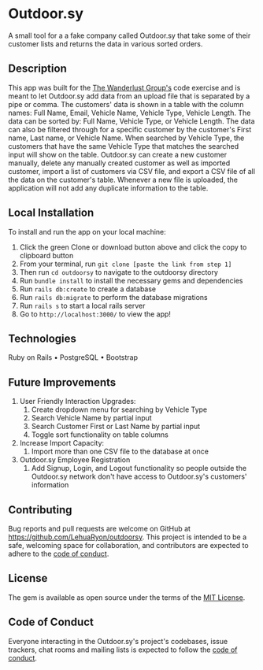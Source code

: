 # Outdoor.sy
A small tool for a a fake company called Outdoor.sy that take some of their customer lists and returns the data in various sorted orders.

## Description
This app was built for the [The Wanderlust Group's](https://thewanderlustgroup.com/) code exercise and is meant to let Outdoor.sy add data from an upload file that is separated by a pipe or comma.  The customers' data is shown in a table with the column names: Full Name, Email, Vehicle Name, Vehicle Type, Vehicle Length.  The data can be sorted by: Full Name, Vehicle Type, or Vehicle Length.  The data can also be filtered through for a specific customer by the customer's First name, Last name, or Vehicle Name.  When searched by Vehicle Type, the customers that have the same Vehicle Type that matches the searched input will show on the table.  Outdoor.sy can create a new customer manually, delete any manually created customer as well as imported customer, import a list of customers via CSV file, and export a CSV file of all the data on the customer's table.  Whenever a new file is uploaded, the application will not add any duplicate information to the table.

## Local Installation
To install and run the app on your local machine:
1. Click the green Clone or download button above and click the copy to clipboard button
2. From your terminal, run `git clone [paste the link from step 1]`
3. Then run `cd outdoorsy` to navigate to the outdoorsy directory
4. Run `bundle install` to install the necessary gems and dependencies
5. Run `rails db:create` to create a database
5. Run `rails db:migrate` to perform the database migrations
7. Run `rails s` to start a local rails server
8. Go to `http://localhost:3000/` to view the app!

## Technologies
Ruby on Rails
• PostgreSQL
• Bootstrap

## Future Improvements
1. User Friendly Interaction Upgrades:
    1. Create dropdown menu for searching by Vehicle Type
    2. Search Vehicle Name by partial input
    3. Search Customer First or Last Name by partial input
    4. Toggle sort functionality on table columns
2. Increase Import Capacity:
    1. Import more than one CSV file to the database at once
3. Outdoor.sy Employee Registration
    1. Add Signup, Login, and Logout functionality so people outside the Outdoor.sy network don't have access to Outdoor.sy's customers' information

## Contributing

Bug reports and pull requests are welcome on GitHub at https://github.com/LehuaRyon/outdoorsy. This project is intended to be a safe, welcoming space for collaboration, and contributors are expected to adhere to the [code of conduct](https://github.com/LehuaRyon/outdoorsy/blob/main/CODE_OF_CONDUCT.md).

## License

The gem is available as open source under the terms of the [MIT License](https://github.com/LehuaRyon/outdoorsy/blob/main/LICENSE).

## Code of Conduct

Everyone interacting in the Outdoor.sy's project's codebases, issue trackers, chat rooms and mailing lists is expected to follow the [code of conduct](https://github.com/LehuaRyon/outdoorsy/blob/main/CODE_OF_CONDUCT.md).
## 

